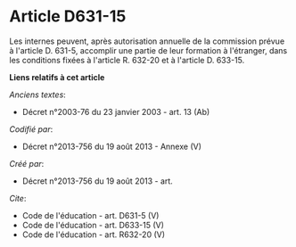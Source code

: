 # Article D631-15

Les internes peuvent, après autorisation annuelle de la commission prévue à l'article D. 631-5, accomplir une partie de leur
formation à l'étranger, dans les conditions fixées à l'article R. 632-20 et à l'article D. 633-15.

**Liens relatifs à cet article**

_Anciens textes_:

  - Décret n°2003-76 du 23 janvier 2003 - art. 13 (Ab)

_Codifié par_:

  - Décret n°2013-756 du 19 août 2013 -  Annexe (V)

_Créé par_:

  - Décret n°2013-756 du 19 août 2013 - art.

_Cite_:

  - Code de l'éducation - art. D631-5 (V)
  - Code de l'éducation - art. D633-15 (V)
  - Code de l'éducation - art. R632-20 (V)
